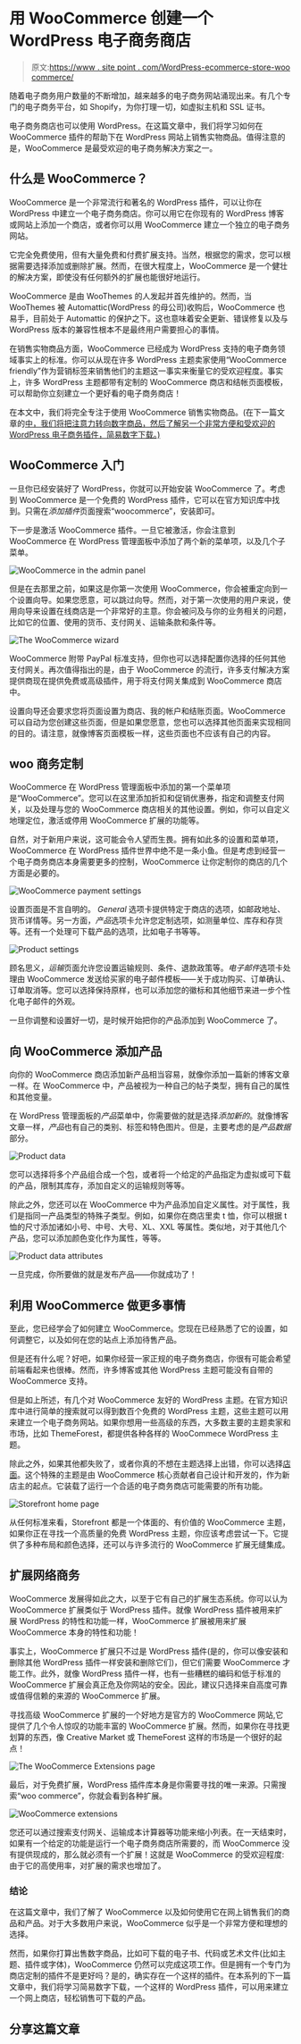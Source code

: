 # 用 WooCommerce 创建一个 WordPress 电子商务商店

> 原文:[https://www . site point . com/WordPress-ecommerce-store-woo commerce/](https://www.sitepoint.com/wordpress-ecommerce-store-woocommerce/)

随着电子商务用户数量的不断增加，越来越多的电子商务网站涌现出来。有几个专门的电子商务平台，如 Shopify，为你打理一切，如虚拟主机和 SSL 证书。

电子商务商店也可以使用 WordPress。在这篇文章中，我们将学习如何在 WooCommerce 插件的帮助下在 WordPress 网站上销售实物商品。值得注意的是，WooCommerce 是最受欢迎的电子商务解决方案之一。

## 什么是 WooCommerce？

WooCommerce 是一个非常流行和著名的 WordPress 插件，可以让你在 WordPress 中建立一个电子商务商店。你可以用它在你现有的 WordPress 博客或网站上添加一个商店，或者你可以用 WooCommerce 建立一个独立的电子商务网站。

它完全免费使用，但有大量免费和付费扩展支持。当然，根据您的需求，您可以根据需要选择添加或删除扩展。然而，在很大程度上，WooCommerce 是一个健壮的解决方案，即使没有任何额外的扩展也能很好地运行。

WooCommerce 是由 WooThemes 的人发起并首先维护的。然而，当 WooThemes 被 Automattic(WordPress 的母公司)收购后，WooCommerce 也易手，目前处于 Automattic 的保护之下。这也意味着安全更新、错误修复以及与 WordPress 版本的兼容性根本不是最终用户需要担心的事情。

在销售实物商品方面，WooCommerce 已经成为 WordPress 支持的电子商务领域事实上的标准。你可以从现在许多 WordPress 主题卖家使用“WooCommerce friendly”作为营销标签来销售他们的主题这一事实来衡量它的受欢迎程度。事实上，许多 WordPress 主题都带有定制的 WooCommerce 商店和结帐页面模板，可以帮助你立刻建立一个更好看的电子商务商店！

在本文中，我们将完全专注于使用 WooCommerce 销售实物商品。(在下一篇文章的[中，我们将把注意力转向数字商品，然后了解另一个非常方便和受欢迎的 WordPress 电子商务插件，简易数字下载。)](https://www.sitepoint.com/wordpress-selling-digital-goods)

## WooCommerce 入门

一旦你已经安装好了 WordPress，你就可以开始安装 WooCommerce 了。考虑到 WooCommerce 是一个免费的 WordPress 插件，它可以在官方知识库中找到。只需在*添加插件*页面搜索“woocommerce”，安装即可。

下一步是激活 WooCommerce 插件。一旦它被激活，你会注意到 WooCommerce 在 WordPress 管理面板中添加了两个新的菜单项，以及几个子菜单。

![WooCommerce in the admin panel](../Images/efd6925819191f97ec29b272a60a9ada.png)

但是在去那里之前，如果这是你第一次使用 WooCommerce，你会被重定向到一个设置向导。如果您愿意，可以跳过向导。然而，对于第一次使用的用户来说，使用向导来设置在线商店是一个非常好的主意。你会被问及与你的业务相关的问题，比如它的位置、使用的货币、支付网关、运输条款和条件等。

![The WooCommerce wizard](../Images/9200a47c47f7fd7381f1a43a5cc525f2.png)

WooCommerce 附带 PayPal 标准支持，但你也可以选择配置你选择的任何其他支付网关。再次值得指出的是，由于 WooCommerce 的流行，许多支付解决方案提供商现在提供免费或高级插件，用于将支付网关集成到 WooCommerce 商店中。

设置向导还会要求您将页面设置为商店、我的帐户和结账页面。WooCommerce 可以自动为您创建这些页面，但是如果您愿意，您也可以选择其他页面来实现相同的目的。请注意，就像博客页面模板一样，这些页面也不应该有自己的内容。

## woo 商务定制

WooCommerce 在 WordPress 管理面板中添加的第一个菜单项是“WooCommerce”。您可以在这里添加折扣和促销优惠券，指定和调整支付网关，以及处理与您的 WooCommerce 商店相关的其他设置。例如，你可以自定义地理定位，激活或停用 WooCommerce 扩展的功能等。

自然，对于新用户来说，这可能会令人望而生畏。拥有如此多的设置和菜单项，WooCommerce 在 WordPress 插件世界中绝不是一条小鱼。但是考虑到经营一个电子商务商店本身需要更多的控制，WooCommerce 让你定制你的商店的几个方面是必要的。

![WooCommerce payment settings](../Images/6010f692176b151dff95c54c5d5d9c60.png)

设置页面是不言自明的。 *General* 选项卡提供特定于商店的选项，如邮政地址、货币详情等。另一方面，*产品*选项卡允许您定制选项，如测量单位、库存和存货等。还有一个处理可下载产品的选项，比如电子书等等。

![Product settings](../Images/cbe85e44daf33201d81c95e4a89ecd6f.png)

顾名思义，*运输*页面允许您设置运输规则、条件、退款政策等。*电子邮件*选项卡处理由 WooCommerce 发送给买家的电子邮件模板——关于成功购买、订单确认、订单取消等。您可以选择保持原样，也可以添加您的徽标和其他细节来进一步个性化电子邮件的外观。

一旦你调整和设置好一切，是时候开始把你的产品添加到 WooCommerce 了。

## 向 WooCommerce 添加产品

向你的 WooCommerce 商店添加新产品相当容易，就像你添加一篇新的博客文章一样。在 WooCommerce 中，产品被视为一种自己的帖子类型，拥有自己的属性和其他变量。

在 WordPress 管理面板的*产品*菜单中，你需要做的就是选择*添加新的*。就像博客文章一样，*产品*也有自己的类别、标签和特色图片。但是，主要考虑的是*产品数据*部分。

![Product data](../Images/a829ee80d7fcec84e932f3ceb7d5f9ac.png)

您可以选择将多个产品组合成一个包，或者将一个给定的产品指定为虚拟或可下载的产品，限制其库存，添加自定义的运输规则等等。

除此之外，您还可以在 WooCommerce 中为产品添加自定义属性。对于属性，我们是指同一产品类型的特殊子类型。例如，如果你在商店里卖 t 恤，你可以根据 t 恤的尺寸添加诸如小号、中号、大号、XL、XXL 等属性。类似地，对于其他几个产品，您可以添加颜色变化作为属性，等等。

![Product data attributes](../Images/b6e6f42430447d79be96a92110d88b95.png)

一旦完成，你所要做的就是发布产品——你就成功了！

## 利用 WooCommerce 做更多事情

至此，您已经学会了如何建立 WooCommerce。您现在已经熟悉了它的设置，如何调整它，以及如何在您的站点上添加待售产品。

但是还有什么呢？好吧，如果你经营一家正规的电子商务商店，你很有可能会希望前端看起来也很棒。然而，许多博客或其他 WordPress 主题可能没有自带的 WooCommerce 支持。

但是如上所述，有几个对 WooCommerce 友好的 WordPress 主题。在官方知识库中进行简单的搜索就可以得到数百个免费的 WordPress 主题，这些主题可以用来建立一个电子商务网站。如果你想用一些高级的东西，大多数主要的主题卖家和市场，比如 ThemeForest，都提供各种各样的 WooCommece WordPress 主题。

除此之外，如果其他都失败了，或者你真的不想在主题选择上出错，你可以选择[店面](https://wordpress.org/themes/storefront/)。这个特殊的主题是由 WooCommerce 核心贡献者自己设计和开发的，作为新店主的起点。它装载了运行一个合适的电子商务商店可能需要的所有功能。

![Storefront home page](../Images/1d34b37ef81f8c211a1601d4206ff8ee.png)

从任何标准来看，Storefront 都是一个体面的、有价值的 WooCommerce 主题，如果你正在寻找一个高质量的免费 WordPress 主题，你应该考虑尝试一下。它提供了多种布局和颜色选择，还可以与许多流行的 WooCommerce 扩展无缝集成。

## 扩展网络商务

WooCommerce 发展得如此之大，以至于它有自己的扩展生态系统。你可以认为 WooCommerce 扩展类似于 WordPress 插件。就像 WordPress 插件被用来扩展 WordPress 的特性和功能一样，WooCommerce 扩展被用来扩展 WooCommerce 本身的特性和功能！

事实上，WooCommerce 扩展只不过是 WordPress 插件(是的，你可以像安装和删除其他 WordPress 插件一样安装和删除它们)，但它们需要 WooCommerce 才能工作。此外，就像 WordPress 插件一样，也有一些糟糕的编码和低于标准的 WooCommerce 扩展会真正危及你网站的安全。因此，建议只选择来自高度可靠或值得信赖的来源的 WooCommerce 扩展。

寻找高级 WooCommerce 扩展的一个好地方是官方的 WooCommerce 网站,它提供了几个令人惊叹的功能丰富的 WooCommerce 扩展。然而，如果你在寻找更划算的东西，像 Creative Market 或 ThemeForest 这样的市场是一个很好的起点！

![The WooCommerce Extensions page](../Images/4631621b6c02b70a0754d8f1d7d35267.png)

最后，对于免费扩展，WordPress 插件库本身是你需要寻找的唯一来源。只需搜索“woo commerce”，你就会看到各种扩展。

![WooCommerce extensions](../Images/82bd1c9f700cef18fa828367497c632a.png)

您还可以通过搜索支付网关、运输成本计算器等功能来缩小列表。在一天结束时，如果有一个给定的功能是运行一个电子商务商店所需要的，而 WooCommerce 没有提供现成的，那么就必须有一个扩展！这就是 WooCommerce 的受欢迎程度:由于它的高使用率，对扩展的需求也增加了。

### 结论

在这篇文章中，我们了解了 WooCommerce 以及如何使用它在网上销售我们的商品和产品。对于大多数用户来说，WooCommerce 似乎是一个非常方便和理想的选择。

然而，如果你打算出售数字商品，比如可下载的电子书、代码或艺术文件(比如主题、插件或字体)，WooCommerce 仍然可以完成这项工作。但是拥有一个专门为商店定制的插件不是更好吗？是的，确实存在一个这样的插件。在本系列的下一篇文章中，我们将学习简易数字下载，一个这样的 WordPress 插件，可以用来建立一个网上商店，轻松销售可下载的产品。

## 分享这篇文章